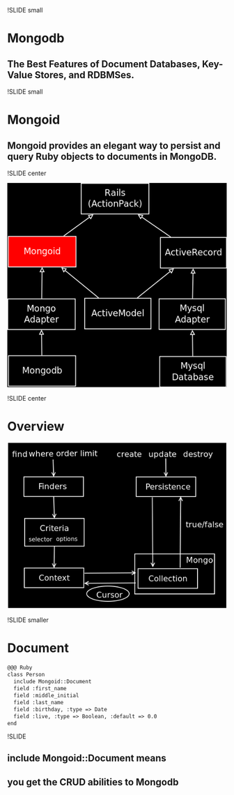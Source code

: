 !SLIDE small

# Mongodb #

## The Best Features of Document Databases, Key-Value Stores, and RDBMSes. ##

!SLIDE small

# Mongoid #

## Mongoid provides an elegant way to persist and query Ruby objects to documents in MongoDB. ##

!SLIDE center

![Compare with ActiveRecord](comparison.png)

!SLIDE center

# Overview #

![Overview](overview.png)

!SLIDE smaller

# Document #

    @@@ Ruby
    class Person
      include Mongoid::Document
      field :first_name
      field :middle_initial
      field :last_name
      field :birthday, :type => Date
      field :live, :type => Boolean, :default => 0.0
    end

!SLIDE

## include Mongoid::Document means ##

## you get the CRUD abilities to Mongodb ##
